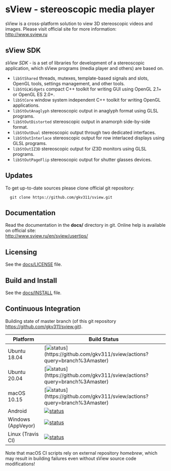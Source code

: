 sView - stereoscopic media player
=================================

sView is a cross-platform solution to view 3D stereoscopic videos and images.
Please visit official site for more information:<br/>
http://www.sview.ru

## sView SDK

*sView SDK* - is a set of libraries for development of a stereoscopic application, which sView programs (media player and others) are based on.

* `libStShared` threads, mutexes, template-based signals and slots, OpenGL tools, settings management, and other tools.
* `libStGLWidgets` compact C++ toolkit for writing GUI using OpenGL 2.1+ or OpenGL ES 2.0+.
* `libStCore` window system independent C++ toolkit for writing OpenGL applications.
* `libStOutAnaglyph` stereoscopic output in anaglyph format using GLSL programs.
* `libStOutDistorted` stereoscopic output in anamorph side-by-side format.
* `libStOutDual` stereoscopic output through two dedicated interfaces.
* `libStOutInterlace` stereoscopic output for row interlaced displays using GLSL programs.
* `libStOutIZ3D` stereoscopic output for iZ3D monitors using GLSL programs.
* `libStOutPageFlip` stereoscopic output for shutter glasses devices.

## Updates

To get up-to-date sources please clone official git repository:
~~~~~
  git clone https://github.com/gkv311/sview.git
~~~~~

## Documentation

Read the documentation in the **docs/** directory in git.
Online help is available on official site:<br/>
http://www.sview.ru/en/sview/usertips/

## Licensing

See the [docs/LICENSE](docs/LICENSE.md) file.

## Build and Install

See the [docs/INSTALL](docs/INSTALL.md) file.

## Continuous Integration

Building state of master branch (of this git repository https://github.com/gkv311/sview.git).

| Platform           | Build Status |
|--------------------|--------------|
| Ubuntu 18.04       | [![status](https://github.com/gkv311/sview/workflows/Build%20(Ubuntu%2018.04)/badge.svg?branch=master)](https://github.com/gkv311/sview/actions?query=branch%3Amaster) |
| Ubuntu 20.04       | [![status](https://github.com/gkv311/sview/workflows/Build%20(Ubuntu%2020.04)/badge.svg?branch=master)](https://github.com/gkv311/sview/actions?query=branch%3Amaster) |
| macOS 10.15        | [![status](https://github.com/gkv311/sview/workflows/Build%20(macOS%2010.15)/badge.svg?branch=master)](https://github.com/gkv311/sview/actions?query=branch%3Amaster)  |
| Android            | [![status](https://github.com/gkv311/sview/workflows/Build%20(Android)/badge.svg?branch=master)](https://github.com/gkv311/sview/actions?query=branch%3Amaster) |
| Windows (AppVeyor) | [![status](https://ci.appveyor.com/api/projects/status/github/gkv311/sview)](https://ci.appveyor.com/project/gkv311/sview/build/messages) |
| Linux (Travis CI)  | [![status](https://travis-ci.org/gkv311/sview.svg?branch=master)](https://travis-ci.org/gkv311/sview) |

Note that macOS CI scripts rely on external repository *homebrew*, which may result in building failures even without sView source code modifications!
